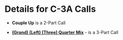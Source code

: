 
# Details for C-3A Calls

- **Couple Up** is a 2-Part Call
* **[(Grand) (Left) (Three) Quarter Mix](../a1/quarter_thru.md)** -
  is a 3-Part Call